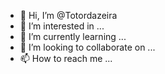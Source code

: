 - 👋 Hi, I’m @Totordazeira
- 👀 I’m interested in ...
- 🌱 I’m currently learning ...
- 💞️ I’m looking to collaborate on ...
- 📫 How to reach me ...

<!---
Totordazeira/Totordazeira is a ✨ special ✨ repository because its `README.md` (this file) appears on your GitHub profile.
You can click the Preview link to take a look at your changes.
--->
